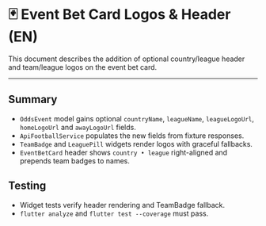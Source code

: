 # 🃏 Event Bet Card Logos & Header (EN)

This document describes the addition of optional country/league header and team/league logos on the event bet card.

---

## Summary

- `OddsEvent` model gains optional `countryName`, `leagueName`, `leagueLogoUrl`, `homeLogoUrl` and `awayLogoUrl` fields.
- `ApiFootballService` populates the new fields from fixture responses.
- `TeamBadge` and `LeaguePill` widgets render logos with graceful fallbacks.
- `EventBetCard` header shows `country • league` right-aligned and prepends team badges to names.

## Testing

- Widget tests verify header rendering and TeamBadge fallback.
- `flutter analyze` and `flutter test --coverage` must pass.
